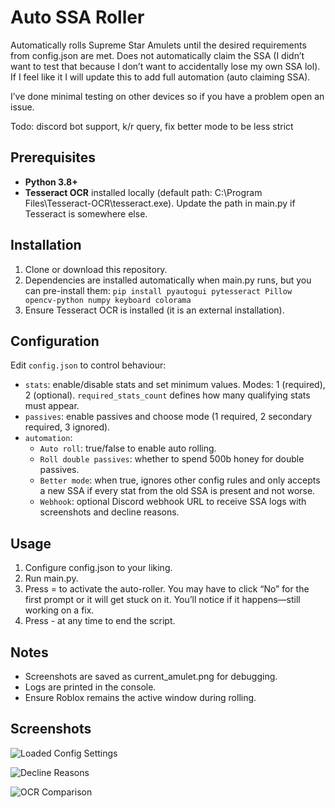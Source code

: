 # Auto SSA Roller

Automatically rolls Supreme Star Amulets until the desired requirements from config.json are met. Does not automatically claim the SSA (I didn’t want to test that because I don’t want to accidentally lose my own SSA lol). If I feel like it I will update this to add full automation (auto claiming SSA).

I’ve done minimal testing on other devices so if you have a problem open an issue.

Todo: discord bot support, k/r query, fix better mode to be less strict

## Prerequisites
- **Python 3.8+**
- **Tesseract OCR** installed locally (default path: C:\Program Files\Tesseract-OCR\tesseract.exe). Update the path in main.py if Tesseract is somewhere else.

## Installation
1. Clone or download this repository.
2. Dependencies are installed automatically when main.py runs, but you can pre-install them:
   `
   pip install pyautogui pytesseract Pillow opencv-python numpy keyboard colorama
   `
3. Ensure Tesseract OCR is installed (it is an external installation).

## Configuration
Edit `config.json` to control behaviour:
- `stats`: enable/disable stats and set minimum values. Modes: 1 (required), 2 (optional). `required_stats_count` defines how many qualifying stats must appear.
- `passives`: enable passives and choose mode (1 required, 2 secondary required, 3 ignored).
- `automation`:
  - `Auto roll`: true/false to enable auto rolling.
  - `Roll double passives`: whether to spend 500b honey for double passives.
  - `Better mode`: when true, ignores other config rules and only accepts a new SSA if every stat from the old SSA is present and not worse.
  - `Webhook`: optional Discord webhook URL to receive SSA logs with screenshots and decline reasons.

## Usage
1. Configure config.json to your liking.
2. Run main.py.
3. Press = to activate the auto-roller. You may have to click “No” for the first prompt or it will get stuck on it. You’ll notice if it happens—still working on a fix.
4. Press - at any time to end the script.

## Notes
- Screenshots are saved as current_amulet.png for debugging.
- Logs are printed in the console.
- Ensure Roblox remains the active window during rolling.

## Screenshots

![Loaded Config Settings](docs/loaded-config.png)

![Decline Reasons](docs/declined-example.png)

![OCR Comparison](docs/ocr-comparison.png)



